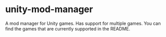 # unity-mod-manager
A mod manager for Unity games. Has support for multiple games. You can find the games that are currently supported in the README. 
